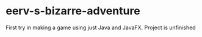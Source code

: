 # eerv-s-bizarre-adventure
First try in making a game using just Java and JavaFX. Project is unfinished
